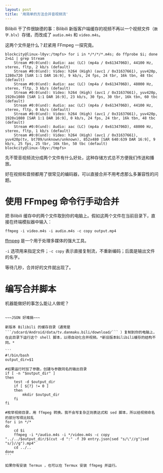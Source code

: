 ```yaml
---
layout: post
title: '用简单的方法合并音视频流'
--- 
```

Bilibili 干了件很缺德的事：Bilibili 新版客户端缓存的视频不再以一个视频文件（```数字.blv```）存储，而改成了 ```audio.m4s``` 和 ```video.m4s```。

这两个文件是什么？赶紧用 FFmpeg 一探究竟。

```
blockcity@linux-l0yv:/tmpfs> for i in */*/*/*.m4s; do ffprobe $i; done 2>&1 | grep Stream
    Stream #0:0(und): Audio: aac (LC) (mp4a / 0x6134706D), 44100 Hz, stereo, fltp, 2 kb/s (default)
    Stream #0:0(und): Video: h264 (High) (avc1 / 0x31637661), yuv420p, 1280x720 [SAR 1:1 DAR 16:9], 9 kb/s, 24 fps, 24 tbr, 16k tbn, 48 tbc (default)
    Stream #0:0(und): Audio: aac (LC) (mp4a / 0x6134706D), 48000 Hz, stereo, fltp, 3 kb/s (default)
    Stream #0:0(und): Video: h264 (High) (avc1 / 0x31637661), yuv420p, 1920x1080 [SAR 1:1 DAR 16:9], 23 kb/s, 30 fps, 30 tbr, 16k tbn, 60 tbc (default)
    Stream #0:0(und): Audio: aac (LC) (mp4a / 0x6134706D), 44100 Hz, stereo, fltp, 0 kb/s (default)
    Stream #0:0(und): Video: h264 (High) (avc1 / 0x31637661), yuv420p, 1920x1080 [SAR 1:1 DAR 16:9], 0 kb/s, 24 fps, 24 tbr, 16k tbn, 48 tbc (default)
    Stream #0:0(und): Audio: aac (LC) (mp4a / 0x6134706D), 48000 Hz, stereo, fltp, 1 kb/s (default)
    Stream #0:0(und): Video: h264 (High) (avc1 / 0x31637661), yuv420p(tv, bt709/unknown/unknown), 852x480 [SAR 640:639 DAR 16:9], 9 kb/s, 25 fps, 25 tbr, 16k tbn, 50 tbc (default)
blockcity@linux-l0yv:/tmpfs>
```

先不管音视频流分成两个文件有什么好处，这种存储方式总不方便我们传送和播放。

好在视频和音频都用了很常见的编码器，可以直接合并不用考虑那么多兼容性的问题。

# 使用 FFmpeg 命令行手动合并

把 Bilibili 缓存中的两个文件取到你的电脑上。假如这两个文件在当前目录下，直接在终端模拟器中输入：

```ffmpeg -i video.m4s -i audio.m4s -c copy output.mp4```

[ffmpeg](https://ffmpeg.org/) 是一个用于处理多媒体的强大工具。

```-i``` 选项用来指定文件；```-c copy``` 表示直接复制流，不重新编码；后面是输出文件的名字。

等待几秒，合并好的文件就出现了。

# 编写合并脚本

机器能做好的事怎么能让人做呢？

~~~我几乎写不好 shell 脚本，能用就行。希望可以给不熟悉 shell 的同学提供方便。~~~

~~~JSON 好难搞~~~

新版本 Bilibili 的缓存目录（通常是 ```/sdcard/Android/data/tv.danmaku.bili/download/``` ）复制到你的电脑上，在此目录下运行这个 shell 脚本，以得自动化合并视频。*新旧版本Bilibili缓存的结构不同。*

```
#!/bin/bash
output_dir=$1

#如果运行时加了参数，创建与参数同名的输出目录
if [ -n "$output_dir" ]
then
    test -d $output_dir
    if [ ${?} != 0 ]
    then
        mkdir $output_dir
    fi
fi

#枚举视频目录，用 ffmpeg 转换。我不会写复杂正则表达式和 sed 脚本，所以给视频命名的部分写得比较乱
for i in */*
do
    cd $i
    ffmpeg -i */audio.m4s -i */video.m4s -c copy "../../$output_dir/$(cut -d ":" -f 39 entry.json|sed "s/\"//g"|sed "s/}//g").mp4"
    cd ../..
done
```

如果你有安装 Termux ，也可以在 Termux 安装 ffmpeg 并运行。
